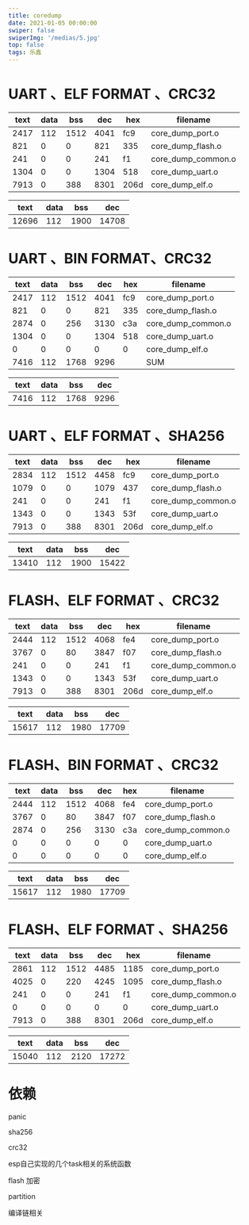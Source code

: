 ```yaml
---
title: coredump
date: 2021-01-05 00:00:00
swiper: false
swiperImg: '/medias/5.jpg'
top: false
tags: 乐鑫
---
```


# UART 、ELF FORMAT 、CRC32

| text | data | bss  | dec  | hex  | filename           |
| ---- | ---- | ---- | ---- | ---- | ------------------ |
| 2417 | 112  | 1512 | 4041 | fc9  | core_dump_port.o   |
| 821  | 0    | 0    | 821  | 335  | core_dump_flash.o  |
| 241  | 0    | 0    | 241  | f1   | core_dump_common.o |
| 1304 | 0    | 0    | 1304 | 518  | core_dump_uart.o   |
| 7913 | 0    | 388  | 8301 | 206d | core_dump_elf.o    |

| text  | data | bss  | dec   |
| ----- | ---- | ---- | ----- |
| 12696 | 112  | 1900 | 14708 |

# UART 、BIN FORMAT、CRC32

| text | data | bss  | dec  | hex  | filename           |
| ---- | ---- | ---- | ---- | ---- | ------------------ |
| 2417 | 112  | 1512 | 4041 | fc9  | core_dump_port.o   |
| 821  | 0    | 0    | 821  | 335  | core_dump_flash.o  |
| 2874 | 0    | 256  | 3130 | c3a  | core_dump_common.o |
| 1304 | 0    | 0    | 1304 | 518  | core_dump_uart.o   |
| 0    | 0    | 0    | 0    | 0    | core_dump_elf.o    |
| 7416 | 112  | 1768 | 9296 |      | SUM                |

| text | data | bss  | dec  |
| ---- | ---- | ---- | ---- |
| 7416 | 112  | 1768 | 9296 |

# UART 、ELF FORMAT 、SHA256

| text | data | bss  | dec  | hex  | filename           |
| ---- | ---- | ---- | ---- | ---- | ------------------ |
| 2834 | 112  | 1512 | 4458 | fc9  | core_dump_port.o   |
| 1079 | 0    | 0    | 1079 | 437  | core_dump_flash.o  |
| 241  | 0    | 0    | 241  | f1   | core_dump_common.o |
| 1343 | 0    | 0    | 1343 | 53f  | core_dump_uart.o   |
| 7913 | 0    | 388  | 8301 | 206d | core_dump_elf.o    |

| text  | data | bss  | dec   |
| ----- | ---- | ---- | ----- |
| 13410 | 112  | 1900 | 15422 |

# FLASH、ELF FORMAT 、CRC32

| text | data | bss  | dec  | hex  | filename           |
| ---- | ---- | ---- | ---- | ---- | ------------------ |
| 2444 | 112  | 1512 | 4068 | fe4  | core_dump_port.o   |
| 3767 | 0    | 80   | 3847 | f07  | core_dump_flash.o  |
| 241  | 0    | 0    | 241  | f1   | core_dump_common.o |
| 1343 | 0    | 0    | 1343 | 53f  | core_dump_uart.o   |
| 7913 | 0    | 388  | 8301 | 206d | core_dump_elf.o    |

| text  | data | bss  | dec   |
| ----- | ---- | ---- | ----- |
| 15617 | 112  | 1980 | 17709 |

# FLASH、BIN FORMAT 、CRC32

| text | data | bss  | dec  | hex  | filename           |
| ---- | ---- | ---- | ---- | ---- | ------------------ |
| 2444 | 112  | 1512 | 4068 | fe4  | core_dump_port.o   |
| 3767 | 0    | 80   | 3847 | f07  | core_dump_flash.o  |
| 2874 | 0    | 256  | 3130 | c3a  | core_dump_common.o |
| 0    | 0    | 0    | 0    | 0    | core_dump_uart.o   |
| 0    | 0    | 0    | 0    | 0    | core_dump_elf.o    |

| text  | data | bss  | dec   |
| ----- | ---- | ---- | ----- |
| 15617 | 112  | 1980 | 17709 |

# FLASH、ELF FORMAT 、SHA256

| text | data | bss  | dec  | hex  | filename           |
| ---- | ---- | ---- | ---- | ---- | ------------------ |
| 2861 | 112  | 1512 | 4485 | 1185 | core_dump_port.o   |
| 4025 | 0    | 220  | 4245 | 1095 | core_dump_flash.o  |
| 241  | 0    | 0    | 241  | f1   | core_dump_common.o |
| 0    | 0    | 0    | 0    | 0    | core_dump_uart.o   |
| 7913 | 0    | 388  | 8301 | 206d | core_dump_elf.o    |

| text  | data | bss  | dec   |
| ----- | ---- | ---- | ----- |
| 15040 | 112  | 2120 | 17272 |

# 依赖

panic

sha256

crc32

esp自己实现的几个task相关的系统函数

flash 加密

partition

编译链相关